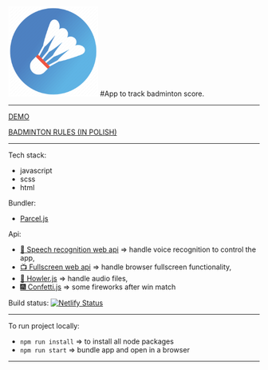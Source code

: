 ![](https://github.com/rzubrycki/badminton-score/blob/master/src/images/favicons/apple-touch-icon.png) #App to track badminton score.
___

[DEMO](https://inspiring-payne-3540e7.netlify.com/)

[BADMINTON RULES (IN POLISH)](https://www.badmin.pl/zasady-gry-w-badmintona-i-56.html)
___

Tech stack:
- javascript
- scss
- html

Bundler:
- [Parcel.js](https://parceljs.org/)

Api:
- [:loudspeaker: Speech recognition web api](https://developer.mozilla.org/en-US/docs/Web/API/Web_Speech_API/Using_the_Web_Speech_API) => handle voice recognition to control the app,
- [:tv: Fullscreen web api](https://developer.mozilla.org/en-US/docs/Web/API/Fullscreen_API) => handle browser fullscreen functionality,
- [:microphone: Howler.js](https://howlerjs.com/) => handle audio files,
- [:fireworks: Confetti.js](https://github.com/Agezao/confetti-js#readme) => some fireworks after win match

Build status: [![Netlify Status](https://api.netlify.com/api/v1/badges/946b7912-1a06-4684-b7d6-3e3a93ad899c/deploy-status)](https://app.netlify.com/sites/inspiring-payne-3540e7/deploys)
___

To run project locally:

- `npm run install` => to install all node packages
- `npm run start` => bundle app and open in a browser
___
